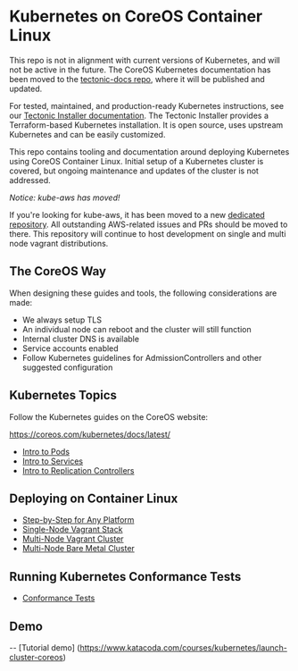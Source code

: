 # Kubernetes on CoreOS Container Linux

<div class="k8s-on-tectonic">
<p class="k8s-on-tectonic-description">This repo is not in alignment with current versions of Kubernetes, and will not be active in the future. The CoreOS Kubernetes documentation has been moved to the <a href="https://github.com/coreos/tectonic-docs/tree/master/Documentation">tectonic-docs repo</a>, where it will be published and updated.</p>

<p class="k8s-on-tectonic-description">For tested, maintained, and production-ready Kubernetes instructions, see our <a href="https://coreos.com/tectonic/docs/latest/install/aws/index.html">Tectonic Installer documentation</a>. The Tectonic Installer provides a Terraform-based Kubernetes installation. It is open source, uses upstream Kubernetes and can be easily customized.</p>
</div>

This repo contains tooling and documentation around deploying Kubernetes using CoreOS Container Linux.
Initial setup of a Kubernetes cluster is covered, but ongoing maintenance and updates of the cluster is not addressed.

*Notice: kube-aws has moved!*

If you're looking for kube-aws, it has been moved to a new [dedicated repository](https://github.com/coreos/kube-aws). All outstanding AWS-related issues and PRs should be moved to there. This repository will continue to host development on single and multi node vagrant distributions.

## The CoreOS Way

When designing these guides and tools, the following considerations are made:

* We always setup TLS
* An individual node can reboot and the cluster will still function
* Internal cluster DNS is available
* Service accounts enabled
* Follow Kubernetes guidelines for AdmissionControllers and other suggested configuration

## Kubernetes Topics

Follow the Kubernetes guides on the CoreOS website:

https://coreos.com/kubernetes/docs/latest/

 - [Intro to Pods](https://coreos.com/kubernetes/docs/latest/pods.html)
 - [Intro to Services](https://coreos.com/kubernetes/docs/latest/services.html)
 - [Intro to Replication Controllers](https://coreos.com/kubernetes/docs/latest/replication-controller.html)

## Deploying on Container Linux

- [Step-by-Step for Any Platform](Documentation/getting-started.md)
- [Single-Node Vagrant Stack](single-node/README.md)
- [Multi-Node Vagrant Cluster](multi-node/vagrant/README.md)
- [Multi-Node Bare Metal Cluster](Documentation/kubernetes-on-baremetal.md)

## Running Kubernetes Conformance Tests

- [Conformance Tests](Documentation/conformance-tests.md)



## Demo

-- [Tutorial demo] (https://www.katacoda.com/courses/kubernetes/launch-cluster-coreos)
